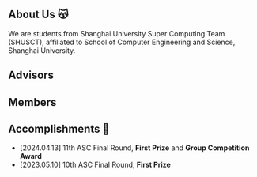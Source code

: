 ## About Us 😽

We are students from Shanghai University Super Computing Team (SHUSCT), affiliated to School of Computer Engineering and Science, Shanghai University.

## Advisors

## Members

## Accomplishments 🎉

- [2024.04.13] 11th ASC Final Round, **First Prize** and **Group Competition Award**
- [2023.05.10] 10th ASC Final Round, **First Prize**

